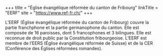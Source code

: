 +++
title = "Église évangélique réformée du canton de Fribourg"
linkTitle = "EERF"
site = "https://www.ref-fr.ch/"
+++

L’EERF (Église évangélique réformée du canton de Fribourg) couvre la partie franchphone et la partie germanophone du canton. Elle est composée de 16 paroisses, dont 5 francophones et 3 bilingues. Elle est reconnue de droit public par la Constitution fribourgeoise. L’EERF est membre de l’EERS (Église évangélique réformée de Suisse) et de la CER (Conférence des Églises réformées romandes).
